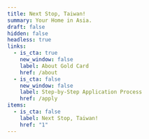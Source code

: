 ```yaml
---
title: Next Stop, Taiwan!
summary: Your Home in Asia.
draft: false
hidden: false
headless: true
links:
  - is_cta: true
    new_window: false
    label: About Gold Card
    href: /about
  - is_cta: false
    new_window: false
    label: Step-by-Step Application Process
    href: /apply
items:
  - is_cta: false
    label: Next Stop, Taiwan!
    href: "1"
---
```

<!-- This text will never be seen -->